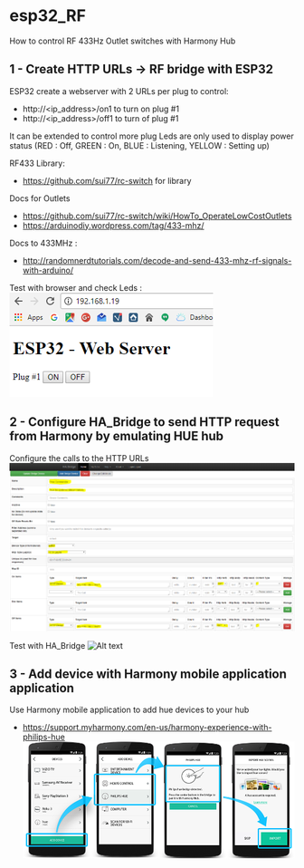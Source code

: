 # esp32_RF

How to control RF 433Hz Outlet switches with Harmony Hub

## 1 - Create HTTP URLs -> RF bridge with ESP32
 
 ESP32 create a webserver with 2 URLs per plug to control: 
 - http://<ip_address>/on1 to turn on plug #1
 - http://<ip_address>/off1 to turn of plug #1

It can be extended to control more plug 
Leds are only used to display power status (RED : Off, GREEN : On, BLUE : Listening, YELLOW : Setting up)

RF433 Library: 
- https://github.com/sui77/rc-switch for library

Docs for Outlets
- https://github.com/sui77/rc-switch/wiki/HowTo_OperateLowCostOutlets
- https://arduinodiy.wordpress.com/tag/433-mhz/

Docs to 433MHz : 
- http://randomnerdtutorials.com/decode-and-send-433-mhz-rf-signals-with-arduino/

Test with browser and check Leds : 
![Alt text](images/HTTP-to-RF433.PNG?raw=true "Web test")

## 2 - Configure HA_Bridge to send HTTP request from Harmony by emulating HUE hub
Configure the calls to the HTTP URLs
![Alt text](images/ha-bridge.PNG?raw=true "Configure HA Bridge")

Test with HA_Bridge
![Alt text](images/Test-with-ha-bridge.PNG?raw=true "Test with HA Bridge")

## 3 - Add device with Harmony mobile application application 
Use Harmony mobile application to add hue devices to your hub
- https://support.myharmony.com/en-us/harmony-experience-with-philips-hue
![Alt text](images/philips-hue-import-new-v1.png?raw=true "HUE")



